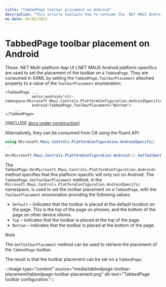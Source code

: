 ```yaml
---
title: "TabbedPage toolbar placement on Android"
description: "This article explains how to consume the .NET MAUI Android platform-specific that sets the placement of the toolbar on a TabbedPage."
ms.date: 04/05/2022
---
```


# TabbedPage toolbar placement on Android

These .NET Multi-platform App UI (.NET MAUI) Android platform-specifics are used to set the placement of the toolbar on a `TabbedPage`. They are consumed in XAML by setting the `TabbedPage.ToolbarPlacement` attached property to a value of the `ToolbarPlacement` enumeration:

```xaml
<TabbedPage ...
            xmlns:android="clr-namespace:Microsoft.Maui.Controls.PlatformConfiguration.AndroidSpecific;assembly=Microsoft.Maui.Controls"
            android:TabbedPage.ToolbarPlacement="Bottom">
    ...
</TabbedPage>
```

[!INCLUDE [docs under construction](~/includes/preview-note.md)]

Alternatively, they can be consumed from C# using the fluent API:

```csharp
using Microsoft.Maui.Controls.PlatformConfiguration.AndroidSpecific;
...

On<Microsoft.Maui.Controls.PlatformConfiguration.Android>().SetToolbarPlacement(ToolbarPlacement.Bottom);
```

The `TabbedPage.On<Microsoft.Maui.Controls.PlatformConfiguration.Android>` method specifies that this platform-specific will only run on Android. The `TabbedPage.SetToolbarPlacement` method, in the `Microsoft.Maui.Controls.PlatformConfiguration.AndroidSpecific` namespace, is used to set the toolbar placement on a `TabbedPage`, with the `ToolbarPlacement` enumeration providing the following values:

- `Default` – indicates that the toolbar is placed at the default location on the page. This is the top of the page on phones, and the bottom of the page on other device idioms.
- `Top` – indicates that the toolbar is placed at the top of the page.
- `Bottom` – indicates that the toolbar is placed at the bottom of the page.

> [!NOTE]
> The `GetToolbarPlacement` method can be used to retrieve the placement of the `TabbedPage` toolbar.

The result is that the toolbar placement can be set on a `TabbedPage`:

:::image type="content" source="media/tabbedpage-toolbar-placement/tabbedpage-toolbar-placement.png" alt-text="TabbedPage toolbar configuration.":::
